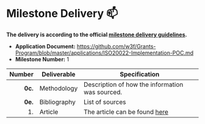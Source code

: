 # Milestone Delivery :mailbox:

**The delivery is according to the official [milestone delivery guidelines](https://github.com/w3f/Grants-Program/blob/master/docs/Support%20Docs/milestone-deliverables-guidelines.md).**  

* **Application Document:** https://github.com/w3f/Grants-Program/blob/master/applications/ISO20022-Implementation-POC.md
* **Milestone Number:** 1



| Number | Deliverable | Specification |
| -----: | ----------- | ------------- |
| **0c.** | Methodology | Description of how the information was sourced. |
| **0e.** | Bibliography | List of sources |
| 1. | Article | The article can be found [here](https://hackmd.io/@pifragile/BkQKiNJqA)|     